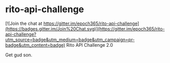 # rito-api-challenge

[![Join the chat at https://gitter.im/epoch365/rito-api-challenge](https://badges.gitter.im/Join%20Chat.svg)](https://gitter.im/epoch365/rito-api-challenge?utm_source=badge&utm_medium=badge&utm_campaign=pr-badge&utm_content=badge)
Rito API Challenge 2.0

Get gud son.
